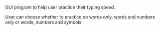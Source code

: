 GUI program to help user practice their typing speed.

User can choose whether to practice on words only, words and numbers only or words, numbers and symbols
